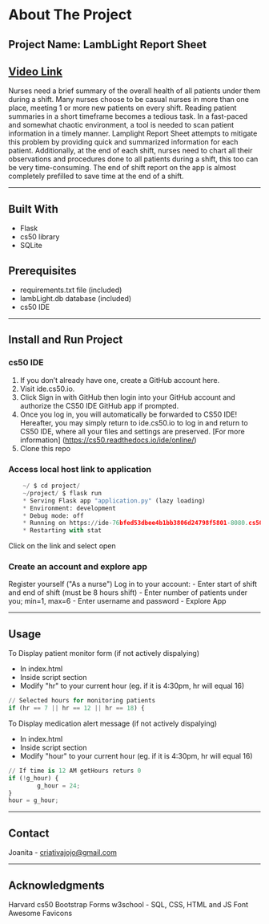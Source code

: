 # About The Project
## Project Name: LambLight Report Sheet
## **[Video Link](https://youtu.be/WA6FCQt2Brg)**


Nurses need a brief summary of the overall health of all patients under them during a shift.
Many nurses choose to be casual nurses in more than one place, meeting 1 or more new patients on every shift.
Reading patient summaries in a short timeframe becomes a tedious task.
In a fast-paced and somewhat chaotic environment, a tool is needed to scan patient information in a timely manner.
Lamplight Report Sheet attempts to mitigate this problem by providing quick and summarized information for each patient.
Additionally, at the end of each shift, nurses need to chart all their observations and procedures done to all patients during a shift, this too can be very time-consuming.
The end of shift report on the app is almost completely prefilled to save time at the end of a shift.

---

## Built With
- Flask
- cs50 library
- SQLite


## Prerequisites
- requirements.txt file (included)
- lambLight.db database (included)
- cs50 IDE

---

## Install and Run Project

### cs50 IDE
1. If you don’t already have one, create a GitHub account here.
2. Visit ide.cs50.io.
3. Click Sign in with GitHub then login into your GitHub account and authorize the CS50 IDE GitHub app if prompted.
4. Once you log in, you will automatically be forwarded to CS50 IDE! Hereafter, you may simply return to ide.cs50.io to log in and return to CS50 IDE, where all your files and settings are preserved.
[For more information] (https://cs50.readthedocs.io/ide/online/)
5. Clone this repo

### Access local host link to application
```python
    ~/ $ cd project/
    ~/project/ $ flask run
    * Serving Flask app "application.py" (lazy loading)
    * Environment: development
    * Debug mode: off
    * Running on https://ide-76bfed53dbee4b1bb3806d24798f5801-8080.cs50.ws/ (Press CTRL+C to quit)
    * Restarting with stat
```
Click on the link and select open

### Create an account and explore app
Register yourself ("As a nurse")
Log in to your account:
    - Enter start of shift and end of shift (must be 8 hours shift)
    - Enter number of patients under you; min=1, max=6
    - Enter username and password
    - Explore App

---

## Usage

To Display patient monitor form (if not actively dispalying)
- In index.html
- Inside script section
- Modify "hr" to your current hour (eg. if it is 4:30pm, hr will equal 16)

```python
// Selected hours for monitoring patients
if (hr == 7 || hr == 12 || hr == 18) {
```

To Display medication alert message (if not actively dispalying)
- In index.html
- Inside script section
- Modify "hour" to your current hour (eg. if it is 4:30pm, hr will equal 16)

```python
// If time is 12 AM getHours returs 0
if (!g_hour) {
        g_hour = 24;
}
hour = g_hour;
```

---

## Contact
Joanita - criativajojo@gmail.com

---

## Acknowledgments
Harvard cs50
Bootstrap Forms
w3school - SQL, CSS, HTML and JS
Font Awesome
Favicons
